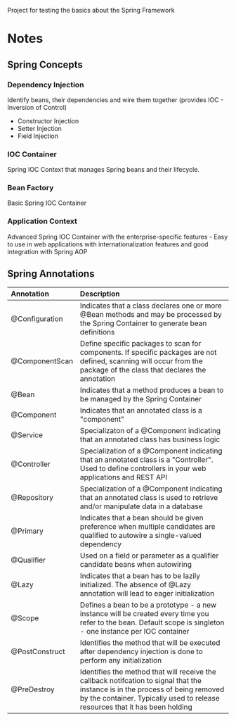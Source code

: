 Project for testing the basics about the Spring Framework

# Notes

## Spring Concepts
### Dependency Injection
Identify beans, their dependencies and wire them together (provides IOC - Inversion of Control)
* Constructor Injection
* Setter Injection
* Field Injection

### IOC Container
Spring IOC Context that manages Spring beans and their lifecycle. 

### Bean Factory
Basic Spring IOC Container

### Application Context
Advanced Spring IOC Container with the enterprise-specific features - Easy to use in web applications with internationalization features and good integration with Spring AOP


## Spring Annotations
| Annotation     | Description                                                                                                                                                                                                    |
|:---------------|:---------------------------------------------------------------------------------------------------------------------------------------------------------------------------------------------------------------|
| @Configuration | Indicates that a class declares one or more @Bean methods and may be processed by the Spring Container to generate bean definitions                                                                            |
| @ComponentScan | Define specific packages to scan for components. If specific packages are not defined, scanning will occur from the package of the class that declares the annotation                                          |
| @Bean          | Indicates that a method produces a bean to be managed by the Spring Container                                                                                                                                  |
| @Component     | Indicates that an annotated class is a "component"                                                                                                                                                             |
| @Service       | Specializaton of a @Component indicating that an annotated class has business logic                                                                                                                            |
| @Controller    | Specialization of a @Component indicating that an annotated class is a "Controller". Used to define controllers in your web applications and REST API                                                          |
| @Repository | Specialization of a @Component indicating that an annotated class is used to retrieve and/or manipulate data in a database                                                                                     |
| @Primary | Indicates that a bean should be given preference when multiple candidates are qualified to autowire a single-valued dependency                                                                                 |
| @Qualifier | Used on a field or parameter as a qualifier candidate beans when autowiring                                                                                                                                    |
| @Lazy | Indicates that a bean has to be lazily initialized. The absence of @Lazy annotation will lead to eager initialization                                                                                          |
| @Scope | Defines a bean to be a prototype - a new instance will be created every time you refer to the bean. Default scope is singleton - one instance per IOC container                                                |
| @PostConstruct | Identifies the method that will be executed after dependency injection is done to perform any initialization                                                                                                   |
| @PreDestroy | Identifies the method that will receive the callback notifcation to signal that the instance is in the process of being removed by the container. Typically used to release resources that it has been holding |
